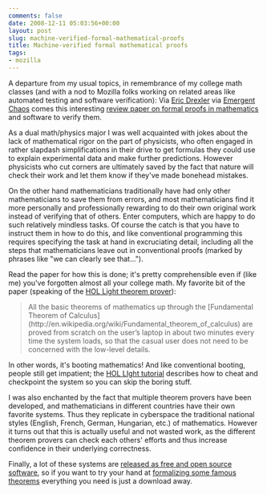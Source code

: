 ```yaml
---
comments: false
date: 2008-12-11 05:03:56+00:00
layout: post
slug: machine-verified-formal-mathematical-proofs
title: Machine-verified formal mathematical proofs
tags:
- mozilla
---
```


A departure from my usual topics, in remembrance of my college math classes (and with a nod to Mozilla folks working on related areas like automated testing and software verification): Via [Eric Drexler](http://metamodern.com/2008/11/10/26/) via [Emergent Chaos](http://www.emergentchaos.com/archives/2008/12/eric_drexler_blogging.html) comes this interesting [review paper on formal proofs in mathematics](http://www.ams.org/notices/200811/tx081101370p.pdf) and  software to verify them.

As a dual math/physics major I was well acquainted with jokes about the lack of mathematical rigor on the part of physicists, who often engaged in rather slapdash simplifications in their drive to get formulas they could use to explain experimental data and make further predictions. However physicists who cut corners are ultimately saved by the fact that nature will check their work and let them know if they've made bonehead mistakes.

On the other hand mathematicians traditionally have had only other mathematicians to save them from errors, and most mathematicians find it more personally and professionally rewarding to do their own original work instead of verifying that of others. Enter computers, which are happy to do such relatively mindless tasks. Of course the catch is that you have to instruct them in how to do this, and like conventional programming this requires specifying the task at hand in excruciating detail, including all the steps that mathematicians leave out in conventional proofs (marked by phrases like "we can clearly see that...").

Read the paper for how this is done; it's pretty comprehensible even if (like me) you've forgotten almost all your college math. My favorite bit of the paper (speaking of the [HOL Light theorem prover](http://www.cl.cam.ac.uk/~jrh13/hol-light/)):



<blockquote>All the basic theorems of mathematics up through the [Fundamental Theorem of Calculus](http://en.wikipedia.org/wiki/Fundamental_theorem_of_calculus) are proved from scratch on the user’s laptop in about two minutes every time the system loads, so that the casual user does not need to be concerned with the low-level details.</blockquote>



In other words, it's booting mathematics! And like conventional booting, people still get impatient; the [HOL LIght tutorial](http://www.cl.cam.ac.uk/~jrh13/hol-light/tutorial_220.pdf) describes how to cheat and checkpoint the system so you can skip the boring stuff.

I was also enchanted by the fact that multiple theorem provers have been developed, and mathematicians in different countries have their own favorite systems. Thus they replicate in cyberspace the traditional national styles (English, French, German, Hungarian, etc.) of mathematics. However it turns out that this is actually useful and not wasted work, as the different theorem provers can check each others' efforts and thus increase confidence in their underlying correctness.

Finally, a lot of these systems are [released as free and open source software](http://en.wikipedia.org/wiki/Automated_theorem_proving#Free_software), so if you want to try your hand at [formalizing some famous theorems](http://www.cs.ru.nl/~freek/100/) everything you need is just a download away.

